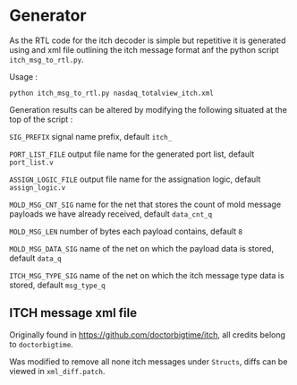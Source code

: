 # Generator

As the RTL code for the itch decoder is simple but repetitive it is generated 
using and xml file outlining the itch message format anf the python script 
`itch_msg_to_rtl.py`.

Usage :
```
python itch_msg_to_rtl.py nasdaq_totalview_itch.xml
```

Generation results can be altered by modifying the following situated at the top of the script :

`SIG_PREFIX` signal name prefix, default `itch_`
 
`PORT_LIST_FILE` output file name for the generated port list, default `port_list.v`

`ASSIGN_LOGIC_FILE` output file name for the assignation logic, default `assign_logic.v`

`MOLD_MSG_CNT_SIG` name for the net that stores the count of mold message payloads we have already received, default `data_cnt_q`

`MOLD_MSG_LEN` number of bytes each payload contains, default `8`

`MOLD_MSG_DATA_SIG` name of the net on which the payload data is stored, default `data_q`

`ITCH_MSG_TYPE_SIG` name of the net on which the itch message type data is stored, default `msg_type_q` 

## ITCH message xml file

Originally found in https://github.com/doctorbigtime/itch, all credits belong to `doctorbigtime`.

Was modified to remove all none itch messages under `Structs`, diffs can be viewed in `xml_diff.patch`.
